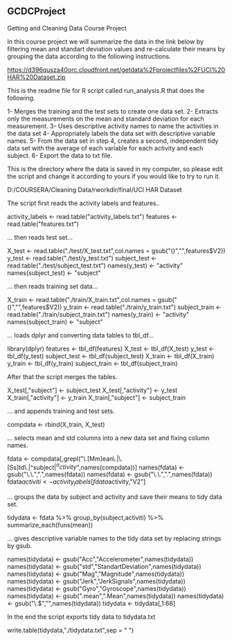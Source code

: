 ## GCDCProject
Getting and Cleaning Data Course Project

In this course project we will summarize the data in the link below by filtering mean and standart deviation values and re-calculate their means by grouping the data according to the following instructions. 

https://d396qusza40orc.cloudfront.net/getdata%2Fprojectfiles%2FUCI%20HAR%20Dataset.zip

This is the readme file for R script called run_analysis.R that does the following.

1- Merges the training and the test sets to create one data set.
2- Extracts only the measurements on the mean and standard deviation for each measurement.
3- Uses descriptive activity names to name the activities in the data set
4- Appropriately labels the data set with descriptive variable names.
5- From the data set in step 4, creates a second, independent tidy data set with the average of each variable for each activity and each subject.
6- Export the data to txt file. 

  This is the directory where the data is saved in my computer, so please edit the script and change it according to yours if you would like to try to run it.

D:/COURSERA/Cleaning Data/rworkdir/final/UCI HAR Dataset

  The script first reads the activity labels and features..

activity_labels <- read.table("activity_labels.txt")
features <- read.table("features.txt")

... then reads test set... 

X_test <- read.table("./test/X_test.txt",col.names = gsub("()","",features$V2))
y_test <- read.table("./test/y_test.txt")
subject_test <- read.table("./test/subject_test.txt")
names(y_test) <- "activity"
names(subject_test) <- "subject"

... then reads training set data... 

X_train <- read.table("./train/X_train.txt",col.names = gsub("()","",features$V2))
y_train <- read.table("./train/y_train.txt")
subject_train <- read.table("./train/subject_train.txt")
names(y_train) <- "activity"
names(subject_train) <- "subject"

... loads dplyr and converting data tables to tbl_df...

library(dplyr)
features <- tbl_df(features)
X_test <- tbl_df(X_test)
y_test <- tbl_df(y_test)
subject_test <- tbl_df(subject_test)
X_train <- tbl_df(X_train)
y_train <- tbl_df(y_train)
subject_train <- tbl_df(subject_train)

After that the script merges the tables.

X_test[,"subject"] <- subject_test
X_test[,"activity"] <- y_test
X_train[,"activity"] <- y_train
X_train[,"subject"] <- subject_train

... and appends training and test sets.

compdata <- rbind(X_train, X_test)

... selects mean and std columns into a new data set and fixing column names. 

fdata <- compdata[,grepl("\\.[Mm]ean\\.|\\.[Ss]td\\.|^subject$|^activity$",names(compdata))]
names(fdata) <- gsub("\\.\\.",".",names(fdata))
names(fdata) <- gsub("\\.\\.",".",names(fdata))
fdata$activiti <- activity_labels[fdata$activity,"V2"]

... groups the data by subject and activity and save their means to tidy data set. 

tidydata <- fdata %>% group_by(subject,activiti) %>% summarize_each(funs(mean))

... gives descriptive variable names to the tidy data set by replacing strings by gsub. 

names(tidydata) <- gsub("Acc","Accelerometer",names(tidydata))
names(tidydata) <- gsub("std","StandartDeviation",names(tidydata))
names(tidydata) <- gsub("Mag","Magnitude",names(tidydata))
names(tidydata) <- gsub("Jerk","JerkSignals",names(tidydata))
names(tidydata) <- gsub("Gyro","Gyroscope",names(tidydata))
names(tidydata) <- gsub(".mean",".Mean",names(tidydata))
names(tidydata) <- gsub("\\.$","",names(tidydata))
tidydata <- tidydata[,1:68]

In the end the script exports tidy data to tidydata.txt

write.table(tidydata,"./tidydata.txt",sep = " ")
